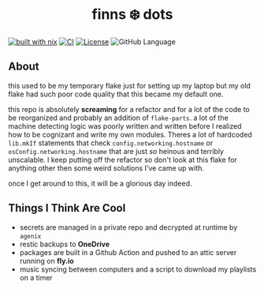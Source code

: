 <h1 align="center">finns ❄️ dots</h1>

[![built with nix](https://img.shields.io/static/v1?logo=nixos&logoColor=white&label=&message=Built%20with%20Nix&color=41439a)](https://builtwithnix.org)
[![CI](https://github.com/Multipixelone/nix-laptop/actions/workflows/ci.yml/badge.svg)](https://github.com/Multipixelone/nix-laptop/actions/workflows/ci.yml)
[![License](https://img.shields.io/github/license/Multipixelone/nix-laptop)](https://github.com/Multipixelone/nix-laptop/blob/master/LICENSE)
![GitHub Language](https://img.shields.io/github/languages/top/Multipixelone/nix-laptop?color=c6a0f6)

## About

this used to be my temporary flake just for setting up my laptop but my old flake had such poor code quality that this became my default one.

this repo is absolutely **screaming** for a refactor and for a lot of the code to be reorganized and probably an addition of `flake-parts`. a lot of the machine detecting logic was poorly written and written before I realized how to be cognizant and write my own modules. Theres a lot of hardcoded `lib.mkIf` statements that check `config.networking.hostname` or `osConfig.networking.hostname` that are just _so_ heinous and terribly unscalable. I keep putting off the refactor so don't look at this flake for anything other then some weird solutions I've came up with.

once I get around to this, it will be a glorious day indeed.

## Things I Think Are Cool

- secrets are managed in a private repo and decrypted at runtime by `agenix`
- restic backups to **OneDrive**
- packages are built in a Github Action and pushed to an attic server running on **fly.io**
- music syncing between computers and a script to download my playlists on a timer
